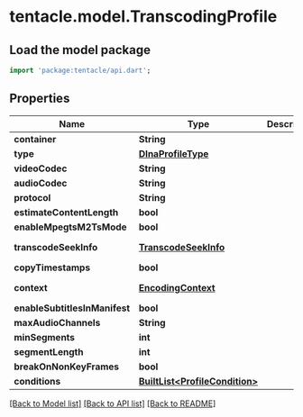 # tentacle.model.TranscodingProfile

## Load the model package
```dart
import 'package:tentacle/api.dart';
```

## Properties
Name | Type | Description | Notes
------------ | ------------- | ------------- | -------------
**container** | **String** |  | [optional] 
**type** | [**DlnaProfileType**](DlnaProfileType.md) |  | [optional] 
**videoCodec** | **String** |  | [optional] 
**audioCodec** | **String** |  | [optional] 
**protocol** | **String** |  | [optional] 
**estimateContentLength** | **bool** |  | [optional] [default to false]
**enableMpegtsM2TsMode** | **bool** |  | [optional] [default to false]
**transcodeSeekInfo** | [**TranscodeSeekInfo**](TranscodeSeekInfo.md) |  | [optional] [default to TranscodeSeekInfo.auto]
**copyTimestamps** | **bool** |  | [optional] [default to false]
**context** | [**EncodingContext**](EncodingContext.md) |  | [optional] [default to EncodingContext.streaming]
**enableSubtitlesInManifest** | **bool** |  | [optional] [default to false]
**maxAudioChannels** | **String** |  | [optional] 
**minSegments** | **int** |  | [optional] [default to 0]
**segmentLength** | **int** |  | [optional] [default to 0]
**breakOnNonKeyFrames** | **bool** |  | [optional] [default to false]
**conditions** | [**BuiltList&lt;ProfileCondition&gt;**](ProfileCondition.md) |  | [optional] 

[[Back to Model list]](../README.md#documentation-for-models) [[Back to API list]](../README.md#documentation-for-api-endpoints) [[Back to README]](../README.md)


